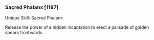 ### Sacred Phalanx [1187]

Unique Skill: Sacred Phalanx

Release the power of a hidden incantation to erect a palisade of golden spears frontwards.